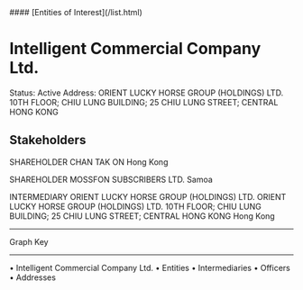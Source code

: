 <link rel="stylesheet" type="text/css" href="../../assets/style.css">
#### [Entities of Interest](/list.html)

# Intelligent Commercial Company Ltd.
Status: Active
Address: ORIENT LUCKY HORSE GROUP (HOLDINGS) LTD. 10TH FLOOR; CHIU LUNG BUILDING; 25 CHIU LUNG STREET; CENTRAL HONG KONG

## Stakeholders
SHAREHOLDER
CHAN TAK ON
Hong Kong


SHAREHOLDER
MOSSFON SUBSCRIBERS LTD.
Samoa


INTERMEDIARY
ORIENT LUCKY HORSE GROUP (HOLDINGS) LTD.
ORIENT LUCKY HORSE GROUP (HOLDINGS) LTD. 10TH FLOOR; CHIU LUNG BUILDING; 25 CHIU LUNG STREET; CENTRAL HONG KONG
Hong Kong




---



<div class="legend">
Graph Key
<hr>
<span class="focus">• Intelligent Commercial Company Ltd.</span>
<span class="entity">• Entities</span>
<span class="intermediary">• Intermediaries</span>
<span class="officer">• Officers</span>
<span class="address">• Addresses</span>
</div>


<img src="http://eoi-graphs.s3-website-eu-west-1.amazonaws.com/Intelligent_Commercial_Company_Ltd..png" alt="">

